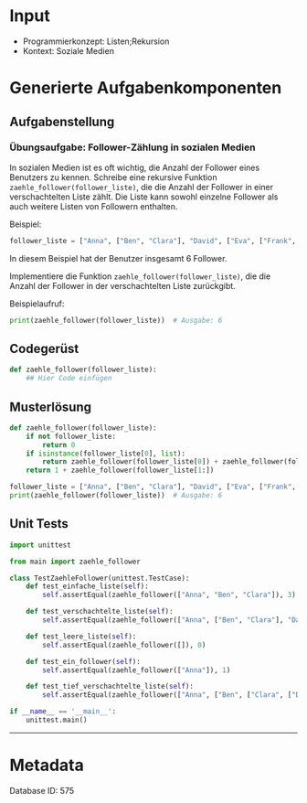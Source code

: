 # Input
- Programmierkonzept: Listen;Rekursion
- Kontext: Soziale Medien

# Generierte Aufgabenkomponenten
## Aufgabenstellung
### Übungsaufgabe: Follower-Zählung in sozialen Medien

In sozialen Medien ist es oft wichtig, die Anzahl der Follower eines Benutzers zu kennen. Schreibe eine rekursive Funktion `zaehle_follower(follower_liste)`, die die Anzahl der Follower in einer verschachtelten Liste zählt. Die Liste kann sowohl einzelne Follower als auch weitere Listen von Followern enthalten.

Beispiel:
```python
follower_liste = ["Anna", ["Ben", "Clara"], "David", ["Eva", ["Frank", "Grace"]]]
```

In diesem Beispiel hat der Benutzer insgesamt 6 Follower.

Implementiere die Funktion `zaehle_follower(follower_liste)`, die die Anzahl der Follower in der verschachtelten Liste zurückgibt.

Beispielaufruf:
```python
print(zaehle_follower(follower_liste))  # Ausgabe: 6
```

## Codegerüst
```python
def zaehle_follower(follower_liste):
    ## Hier Code einfügen
```

## Musterlösung
```python
def zaehle_follower(follower_liste):
    if not follower_liste:
        return 0
    if isinstance(follower_liste[0], list):
        return zaehle_follower(follower_liste[0]) + zaehle_follower(follower_liste[1:])
    return 1 + zaehle_follower(follower_liste[1:])

follower_liste = ["Anna", ["Ben", "Clara"], "David", ["Eva", ["Frank", "Grace"]]]
print(zaehle_follower(follower_liste))  # Ausgabe: 6
```

## Unit Tests
```python
import unittest

from main import zaehle_follower

class TestZaehleFollower(unittest.TestCase):
    def test_einfache_liste(self):
        self.assertEqual(zaehle_follower(["Anna", "Ben", "Clara"]), 3)

    def test_verschachtelte_liste(self):
        self.assertEqual(zaehle_follower(["Anna", ["Ben", "Clara"], "David", ["Eva", ["Frank", "Grace"]]]), 6)

    def test_leere_liste(self):
        self.assertEqual(zaehle_follower([]), 0)

    def test_ein_follower(self):
        self.assertEqual(zaehle_follower(["Anna"]), 1)

    def test_tief_verschachtelte_liste(self):
        self.assertEqual(zaehle_follower(["Anna", ["Ben", ["Clara", ["David", ["Eva"]]]]]), 5)

if __name__ == '__main__':
    unittest.main()
```
___
# Metadata
Database ID: 575
